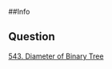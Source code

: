 ##Info

## Question
[543. Diameter of Binary Tree](https://leetcode.com/problems/diameter-of-binary-tree/)